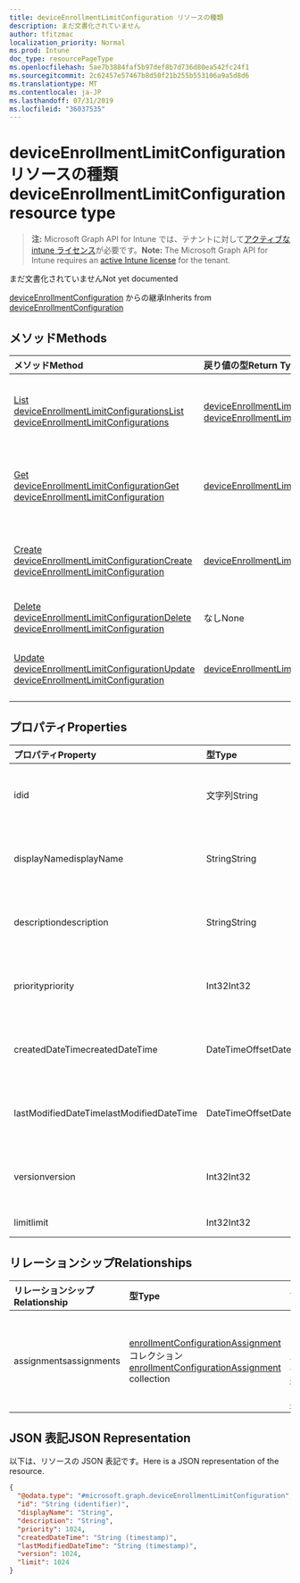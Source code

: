 ```yaml
---
title: deviceEnrollmentLimitConfiguration リソースの種類
description: まだ文書化されていません
author: tfitzmac
localization_priority: Normal
ms.prod: Intune
doc_type: resourcePageType
ms.openlocfilehash: 5ae7b3884faf5b97def8b7d736d80ea542fc24f1
ms.sourcegitcommit: 2c62457e57467b8d50f21b255b553106a9a5d8d6
ms.translationtype: MT
ms.contentlocale: ja-JP
ms.lasthandoff: 07/31/2019
ms.locfileid: "36037535"
---
```

# <a name="deviceenrollmentlimitconfiguration-resource-type"></a><span data-ttu-id="8031d-103">deviceEnrollmentLimitConfiguration リソースの種類</span><span class="sxs-lookup"><span data-stu-id="8031d-103">deviceEnrollmentLimitConfiguration resource type</span></span>

> <span data-ttu-id="8031d-104">**注:** Microsoft Graph API for Intune では、テナントに対して[アクティブな intune ライセンス](https://go.microsoft.com/fwlink/?linkid=839381)が必要です。</span><span class="sxs-lookup"><span data-stu-id="8031d-104">**Note:** The Microsoft Graph API for Intune requires an [active Intune license](https://go.microsoft.com/fwlink/?linkid=839381) for the tenant.</span></span>

<span data-ttu-id="8031d-105">まだ文書化されていません</span><span class="sxs-lookup"><span data-stu-id="8031d-105">Not yet documented</span></span>


<span data-ttu-id="8031d-106">[deviceEnrollmentConfiguration](../resources/intune-onboarding-deviceenrollmentconfiguration.md) からの継承</span><span class="sxs-lookup"><span data-stu-id="8031d-106">Inherits from [deviceEnrollmentConfiguration](../resources/intune-onboarding-deviceenrollmentconfiguration.md)</span></span>

## <a name="methods"></a><span data-ttu-id="8031d-107">メソッド</span><span class="sxs-lookup"><span data-stu-id="8031d-107">Methods</span></span>
|<span data-ttu-id="8031d-108">メソッド</span><span class="sxs-lookup"><span data-stu-id="8031d-108">Method</span></span>|<span data-ttu-id="8031d-109">戻り値の型</span><span class="sxs-lookup"><span data-stu-id="8031d-109">Return Type</span></span>|<span data-ttu-id="8031d-110">説明</span><span class="sxs-lookup"><span data-stu-id="8031d-110">Description</span></span>|
|:---|:---|:---|
|[<span data-ttu-id="8031d-111">List deviceEnrollmentLimitConfigurations</span><span class="sxs-lookup"><span data-stu-id="8031d-111">List deviceEnrollmentLimitConfigurations</span></span>](../api/intune-onboarding-deviceenrollmentlimitconfiguration-list.md)|<span data-ttu-id="8031d-112">[deviceEnrollmentLimitConfiguration](../resources/intune-onboarding-deviceenrollmentlimitconfiguration.md) コレクション</span><span class="sxs-lookup"><span data-stu-id="8031d-112">[deviceEnrollmentLimitConfiguration](../resources/intune-onboarding-deviceenrollmentlimitconfiguration.md) collection</span></span>|<span data-ttu-id="8031d-113">[deviceEnrollmentLimitConfiguration](../resources/intune-onboarding-deviceenrollmentlimitconfiguration.md) オブジェクトのプロパティとリレーションシップをリストします。</span><span class="sxs-lookup"><span data-stu-id="8031d-113">List properties and relationships of the [deviceEnrollmentLimitConfiguration](../resources/intune-onboarding-deviceenrollmentlimitconfiguration.md) objects.</span></span>|
|[<span data-ttu-id="8031d-114">Get deviceEnrollmentLimitConfiguration</span><span class="sxs-lookup"><span data-stu-id="8031d-114">Get deviceEnrollmentLimitConfiguration</span></span>](../api/intune-onboarding-deviceenrollmentlimitconfiguration-get.md)|[<span data-ttu-id="8031d-115">deviceEnrollmentLimitConfiguration</span><span class="sxs-lookup"><span data-stu-id="8031d-115">deviceEnrollmentLimitConfiguration</span></span>](../resources/intune-onboarding-deviceenrollmentlimitconfiguration.md)|<span data-ttu-id="8031d-116">[deviceEnrollmentLimitConfiguration](../resources/intune-onboarding-deviceenrollmentlimitconfiguration.md) オブジェクトのプロパティとリレーションシップを読み取ります。</span><span class="sxs-lookup"><span data-stu-id="8031d-116">Read properties and relationships of the [deviceEnrollmentLimitConfiguration](../resources/intune-onboarding-deviceenrollmentlimitconfiguration.md) object.</span></span>|
|[<span data-ttu-id="8031d-117">Create deviceEnrollmentLimitConfiguration</span><span class="sxs-lookup"><span data-stu-id="8031d-117">Create deviceEnrollmentLimitConfiguration</span></span>](../api/intune-onboarding-deviceenrollmentlimitconfiguration-create.md)|[<span data-ttu-id="8031d-118">deviceEnrollmentLimitConfiguration</span><span class="sxs-lookup"><span data-stu-id="8031d-118">deviceEnrollmentLimitConfiguration</span></span>](../resources/intune-onboarding-deviceenrollmentlimitconfiguration.md)|<span data-ttu-id="8031d-119">新しい [deviceEnrollmentLimitConfiguration](../resources/intune-onboarding-deviceenrollmentlimitconfiguration.md) オブジェクトを作成します。</span><span class="sxs-lookup"><span data-stu-id="8031d-119">Create a new [deviceEnrollmentLimitConfiguration](../resources/intune-onboarding-deviceenrollmentlimitconfiguration.md) object.</span></span>|
|[<span data-ttu-id="8031d-120">Delete deviceEnrollmentLimitConfiguration</span><span class="sxs-lookup"><span data-stu-id="8031d-120">Delete deviceEnrollmentLimitConfiguration</span></span>](../api/intune-onboarding-deviceenrollmentlimitconfiguration-delete.md)|<span data-ttu-id="8031d-121">なし</span><span class="sxs-lookup"><span data-stu-id="8031d-121">None</span></span>|<span data-ttu-id="8031d-122">[deviceEnrollmentLimitConfiguration](../resources/intune-onboarding-deviceenrollmentlimitconfiguration.md) を削除します。</span><span class="sxs-lookup"><span data-stu-id="8031d-122">Deletes a [deviceEnrollmentLimitConfiguration](../resources/intune-onboarding-deviceenrollmentlimitconfiguration.md).</span></span>|
|[<span data-ttu-id="8031d-123">Update deviceEnrollmentLimitConfiguration</span><span class="sxs-lookup"><span data-stu-id="8031d-123">Update deviceEnrollmentLimitConfiguration</span></span>](../api/intune-onboarding-deviceenrollmentlimitconfiguration-update.md)|[<span data-ttu-id="8031d-124">deviceEnrollmentLimitConfiguration</span><span class="sxs-lookup"><span data-stu-id="8031d-124">deviceEnrollmentLimitConfiguration</span></span>](../resources/intune-onboarding-deviceenrollmentlimitconfiguration.md)|<span data-ttu-id="8031d-125">[deviceEnrollmentLimitConfiguration](../resources/intune-onboarding-deviceenrollmentlimitconfiguration.md) オブジェクトのプロパティを更新します。</span><span class="sxs-lookup"><span data-stu-id="8031d-125">Update the properties of a [deviceEnrollmentLimitConfiguration](../resources/intune-onboarding-deviceenrollmentlimitconfiguration.md) object.</span></span>|

## <a name="properties"></a><span data-ttu-id="8031d-126">プロパティ</span><span class="sxs-lookup"><span data-stu-id="8031d-126">Properties</span></span>
|<span data-ttu-id="8031d-127">プロパティ</span><span class="sxs-lookup"><span data-stu-id="8031d-127">Property</span></span>|<span data-ttu-id="8031d-128">型</span><span class="sxs-lookup"><span data-stu-id="8031d-128">Type</span></span>|<span data-ttu-id="8031d-129">説明</span><span class="sxs-lookup"><span data-stu-id="8031d-129">Description</span></span>|
|:---|:---|:---|
|<span data-ttu-id="8031d-130">id</span><span class="sxs-lookup"><span data-stu-id="8031d-130">id</span></span>|<span data-ttu-id="8031d-131">文字列</span><span class="sxs-lookup"><span data-stu-id="8031d-131">String</span></span>|<span data-ttu-id="8031d-132">まだ文書化されていません。[deviceEnrollmentConfiguration](../resources/intune-onboarding-deviceenrollmentconfiguration.md) から継承します</span><span class="sxs-lookup"><span data-stu-id="8031d-132">Not yet documented Inherited from [deviceEnrollmentConfiguration](../resources/intune-onboarding-deviceenrollmentconfiguration.md)</span></span>|
|<span data-ttu-id="8031d-133">displayName</span><span class="sxs-lookup"><span data-stu-id="8031d-133">displayName</span></span>|<span data-ttu-id="8031d-134">String</span><span class="sxs-lookup"><span data-stu-id="8031d-134">String</span></span>|<span data-ttu-id="8031d-135">まだ文書化されていません。[deviceEnrollmentConfiguration](../resources/intune-onboarding-deviceenrollmentconfiguration.md) から継承します</span><span class="sxs-lookup"><span data-stu-id="8031d-135">Not yet documented Inherited from [deviceEnrollmentConfiguration](../resources/intune-onboarding-deviceenrollmentconfiguration.md)</span></span>|
|<span data-ttu-id="8031d-136">description</span><span class="sxs-lookup"><span data-stu-id="8031d-136">description</span></span>|<span data-ttu-id="8031d-137">String</span><span class="sxs-lookup"><span data-stu-id="8031d-137">String</span></span>|<span data-ttu-id="8031d-138">まだ文書化されていません。[deviceEnrollmentConfiguration](../resources/intune-onboarding-deviceenrollmentconfiguration.md) から継承します</span><span class="sxs-lookup"><span data-stu-id="8031d-138">Not yet documented Inherited from [deviceEnrollmentConfiguration](../resources/intune-onboarding-deviceenrollmentconfiguration.md)</span></span>|
|<span data-ttu-id="8031d-139">priority</span><span class="sxs-lookup"><span data-stu-id="8031d-139">priority</span></span>|<span data-ttu-id="8031d-140">Int32</span><span class="sxs-lookup"><span data-stu-id="8031d-140">Int32</span></span>|<span data-ttu-id="8031d-141">まだ文書化されていません。[deviceEnrollmentConfiguration](../resources/intune-onboarding-deviceenrollmentconfiguration.md) から継承します</span><span class="sxs-lookup"><span data-stu-id="8031d-141">Not yet documented Inherited from [deviceEnrollmentConfiguration](../resources/intune-onboarding-deviceenrollmentconfiguration.md)</span></span>|
|<span data-ttu-id="8031d-142">createdDateTime</span><span class="sxs-lookup"><span data-stu-id="8031d-142">createdDateTime</span></span>|<span data-ttu-id="8031d-143">DateTimeOffset</span><span class="sxs-lookup"><span data-stu-id="8031d-143">DateTimeOffset</span></span>|<span data-ttu-id="8031d-144">まだ文書化されていません。[deviceEnrollmentConfiguration](../resources/intune-onboarding-deviceenrollmentconfiguration.md) から継承します</span><span class="sxs-lookup"><span data-stu-id="8031d-144">Not yet documented Inherited from [deviceEnrollmentConfiguration](../resources/intune-onboarding-deviceenrollmentconfiguration.md)</span></span>|
|<span data-ttu-id="8031d-145">lastModifiedDateTime</span><span class="sxs-lookup"><span data-stu-id="8031d-145">lastModifiedDateTime</span></span>|<span data-ttu-id="8031d-146">DateTimeOffset</span><span class="sxs-lookup"><span data-stu-id="8031d-146">DateTimeOffset</span></span>|<span data-ttu-id="8031d-147">まだ文書化されていません。[deviceEnrollmentConfiguration](../resources/intune-onboarding-deviceenrollmentconfiguration.md) から継承します</span><span class="sxs-lookup"><span data-stu-id="8031d-147">Not yet documented Inherited from [deviceEnrollmentConfiguration](../resources/intune-onboarding-deviceenrollmentconfiguration.md)</span></span>|
|<span data-ttu-id="8031d-148">version</span><span class="sxs-lookup"><span data-stu-id="8031d-148">version</span></span>|<span data-ttu-id="8031d-149">Int32</span><span class="sxs-lookup"><span data-stu-id="8031d-149">Int32</span></span>|<span data-ttu-id="8031d-150">まだ文書化されていません。[deviceEnrollmentConfiguration](../resources/intune-onboarding-deviceenrollmentconfiguration.md) から継承します</span><span class="sxs-lookup"><span data-stu-id="8031d-150">Not yet documented Inherited from [deviceEnrollmentConfiguration](../resources/intune-onboarding-deviceenrollmentconfiguration.md)</span></span>|
|<span data-ttu-id="8031d-151">limit</span><span class="sxs-lookup"><span data-stu-id="8031d-151">limit</span></span>|<span data-ttu-id="8031d-152">Int32</span><span class="sxs-lookup"><span data-stu-id="8031d-152">Int32</span></span>|<span data-ttu-id="8031d-153">まだ文書化されていません</span><span class="sxs-lookup"><span data-stu-id="8031d-153">Not yet documented</span></span>|

## <a name="relationships"></a><span data-ttu-id="8031d-154">リレーションシップ</span><span class="sxs-lookup"><span data-stu-id="8031d-154">Relationships</span></span>
|<span data-ttu-id="8031d-155">リレーションシップ</span><span class="sxs-lookup"><span data-stu-id="8031d-155">Relationship</span></span>|<span data-ttu-id="8031d-156">型</span><span class="sxs-lookup"><span data-stu-id="8031d-156">Type</span></span>|<span data-ttu-id="8031d-157">説明</span><span class="sxs-lookup"><span data-stu-id="8031d-157">Description</span></span>|
|:---|:---|:---|
|<span data-ttu-id="8031d-158">assignments</span><span class="sxs-lookup"><span data-stu-id="8031d-158">assignments</span></span>|<span data-ttu-id="8031d-159">[enrollmentConfigurationAssignment](../resources/intune-onboarding-enrollmentconfigurationassignment.md) コレクション</span><span class="sxs-lookup"><span data-stu-id="8031d-159">[enrollmentConfigurationAssignment](../resources/intune-onboarding-enrollmentconfigurationassignment.md) collection</span></span>|<span data-ttu-id="8031d-160">デバイスの構成プロファイルのグループ割り当てのリストです。</span><span class="sxs-lookup"><span data-stu-id="8031d-160">The list of group assignments for the device configuration profile.</span></span> <span data-ttu-id="8031d-161">[deviceEnrollmentConfiguration](../resources/intune-onboarding-deviceenrollmentconfiguration.md) からの継承</span><span class="sxs-lookup"><span data-stu-id="8031d-161">Inherited from [deviceEnrollmentConfiguration](../resources/intune-onboarding-deviceenrollmentconfiguration.md)</span></span>|

## <a name="json-representation"></a><span data-ttu-id="8031d-162">JSON 表記</span><span class="sxs-lookup"><span data-stu-id="8031d-162">JSON Representation</span></span>
<span data-ttu-id="8031d-163">以下は、リソースの JSON 表記です。</span><span class="sxs-lookup"><span data-stu-id="8031d-163">Here is a JSON representation of the resource.</span></span>
<!-- {
  "blockType": "resource",
  "keyProperty": "id",
  "@odata.type": "microsoft.graph.deviceEnrollmentLimitConfiguration"
}
-->
``` json
{
  "@odata.type": "#microsoft.graph.deviceEnrollmentLimitConfiguration",
  "id": "String (identifier)",
  "displayName": "String",
  "description": "String",
  "priority": 1024,
  "createdDateTime": "String (timestamp)",
  "lastModifiedDateTime": "String (timestamp)",
  "version": 1024,
  "limit": 1024
}
```



